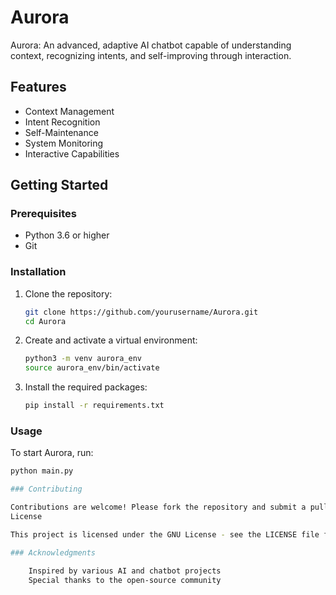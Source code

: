 # Aurora
Aurora: An advanced, adaptive AI chatbot capable of understanding context, recognizing intents, and self-improving through interaction.

## Features

- Context Management
- Intent Recognition
- Self-Maintenance
- System Monitoring
- Interactive Capabilities

## Getting Started

### Prerequisites

- Python 3.6 or higher
- Git

### Installation

1. Clone the repository:
   ```bash
   git clone https://github.com/yourusername/Aurora.git
   cd Aurora

2. Create and activate a virtual environment:
   ```bash
   python3 -m venv aurora_env
   source aurora_env/bin/activate

4. Install the required packages:
   ```bash
   pip install -r requirements.txt

### Usage

To start Aurora, run:
```bash
python main.py

### Contributing

Contributions are welcome! Please fork the repository and submit a pull request.
License

This project is licensed under the GNU License - see the LICENSE file for details.

### Acknowledgments

    Inspired by various AI and chatbot projects
    Special thanks to the open-source community

